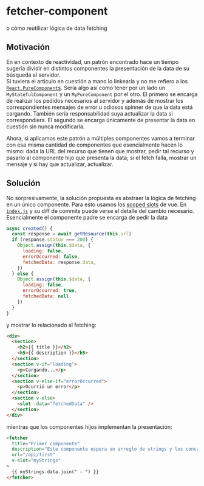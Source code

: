 # fetcher-component

o cómo reutilizar lógica de data fetching

## Motivación

En en contexto de reactividad, un patrón encontrado hace un tiempo sugería
dividir en distintos componentes la presentación de la data de su búsqueda al
servidor.  
Si tuviera el artículo en cuestión a mano lo linkearía y no me refiero a los
[`React.PureComponent`s](https://stackoverflow.com/questions/41340697/react-component-vs-react-purecomponent).
Sería algo así como tener por un lado un `MyStatefulComponent` y un
`MyPureComponent` por el otro.
El primero se encarga de realizar los pedidos necesarios al servidor y además de
mostrar los correspondientes mensajes de error u odiosos spinner de que la data
está cargando.
También sería responsabilidad suya actualizar la data si correspondiera.
El segundo se encarga únicamente de presentar la data en cuestión sin nunca
modificarla.

Ahora, si aplicamos este patrón a múltiples componentes vamos a terminar con esa
misma cantidad de componentes que esencialmente hacen lo mismo:
dada la URL del recurso que tienen que mostrar, pedir tal recurso y pasarlo al 
componente hijo que presenta la data;
si el fetch falla, mostrar un mensaje y si hay que actualizar, actualizar.

## Solución

No sorpresivamente, la solución propuesta es abstraer la lógica de fetching en
un único componente.
Para esto usamos los
[scoped slots](https://v3.vuejs.org/guide/component-slots.html#scoped-slots)
de vue.
En [`index.js`](index.js) y su diff de commits puede verse el detalle del cambio
necesario.
Esencialmente el componente padre se encarga de pedir la data
```javascript
async created() {
  const response = await getResource(this.url)
  if (response.status === 200) {
    Object.assign(this.$data, {
      loading: false,
      errorOccurred: false,
      fetchedData: response.data,
    })
  } else {
    Object.assign(this.$data, {
      loading: false,
      errorOccurred: true,
      fetchedData: null,
    })
  }
}
```
y mostrar lo relacionado al fetching:
```html
<div>
  <section>
    <h2>{{ title }}</h2>
    <h5>{{ description }}</h5>
  </section>
  <section v-if="loading">
    <p>Cargando...</p>
  </section>
  <section v-else-if="errorOccurred">
    <p>Ocurrió un error</p>
  </section>
  <section v-else>
    <slot :data="fetchedData" />
  </section>
</div>
```
mientras que los componentes hijos implementan la presentación:
```html
<fetcher
  title="Primer componente"
  description="Este componente espera un arreglo de strings y los concatena."
  url="/api/first"
  v-slot="myStrings"
>
  {{ myStrings.data.join(" - ") }}
</fetcher>
```
